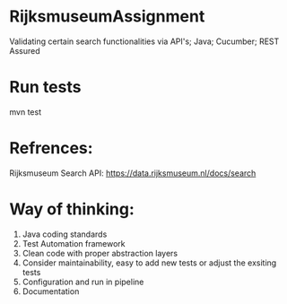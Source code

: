 # RijksmuseumAssignment
Validating certain search functionalities via API's; Java; Cucumber; REST Assured

# Run tests
mvn test

# Refrences:
Rijksmuseum Search API: https://data.rijksmuseum.nl/docs/search

# Way of thinking:
1. Java coding standards
2. Test Automation framework
3. Clean code with proper abstraction layers
4. Consider maintainability, easy to add new tests or adjust the exsiting tests
5. Configuration and run in pipeline
6. Documentation
